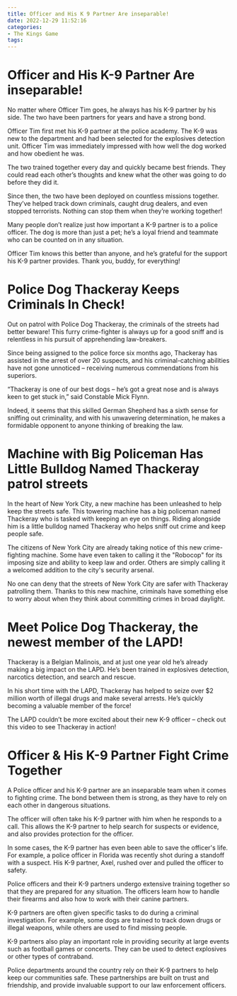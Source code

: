 ```yaml
---
title: Officer and His K 9 Partner Are inseparable!
date: 2022-12-29 11:52:16
categories:
- The Kings Game
tags:
---
```



#  Officer and His K-9 Partner Are inseparable!

No matter where Officer Tim goes, he always has his K-9 partner by his side. The two have been partners for years and have a strong bond.

Officer Tim first met his K-9 partner at the police academy. The K-9 was new to the department and had been selected for the explosives detection unit. Officer Tim was immediately impressed with how well the dog worked and how obedient he was.

The two trained together every day and quickly became best friends. They could read each other’s thoughts and knew what the other was going to do before they did it.

Since then, the two have been deployed on countless missions together. They’ve helped track down criminals, caught drug dealers, and even stopped terrorists. Nothing can stop them when they’re working together!

Many people don’t realize just how important a K-9 partner is to a police officer. The dog is more than just a pet; he’s a loyal friend and teammate who can be counted on in any situation.

Officer Tim knows this better than anyone, and he’s grateful for the support his K-9 partner provides. Thank you, buddy, for everything!

#  Police Dog Thackeray Keeps Criminals In Check!

Out on patrol with Police Dog Thackeray, the criminals of the streets had better beware! This furry crime-fighter is always up for a good sniff and is relentless in his pursuit of apprehending law-breakers.

Since being assigned to the police force six months ago, Thackeray has assisted in the arrest of over 20 suspects, and his criminal-catching abilities have not gone unnoticed – receiving numerous commendations from his superiors.

“Thackeray is one of our best dogs – he’s got a great nose and is always keen to get stuck in,” said Constable Mick Flynn.

Indeed, it seems that this skilled German Shepherd has a sixth sense for sniffing out criminality, and with his unwavering determination, he makes a formidable opponent to anyone thinking of breaking the law.

#  Machine with Big Policeman Has Little Bulldog Named Thackeray patrol streets

In the heart of New York City, a new machine has been unleashed to help keep the streets safe. This towering machine has a big policeman named Thackeray who is tasked with keeping an eye on things. Riding alongside him is a little bulldog named Thackeray who helps sniff out crime and keep people safe.

The citizens of New York City are already taking notice of this new crime-fighting machine. Some have even taken to calling it the "Robocop" for its imposing size and ability to keep law and order. Others are simply calling it a welcomed addition to the city's security arsenal.

No one can deny that the streets of New York City are safer with Thackeray patrolling them. Thanks to this new machine, criminals have something else to worry about when they think about committing crimes in broad daylight.

#  Meet Police Dog Thackeray, the newest member of the LAPD!

Thackeray is a Belgian Malinois, and at just one year old he’s already making a big impact on the LAPD. He’s been trained in explosives detection, narcotics detection, and search and rescue.

In his short time with the LAPD, Thackeray has helped to seize over $2 million worth of illegal drugs and make several arrests. He’s quickly becoming a valuable member of the force!

The LAPD couldn’t be more excited about their new K-9 officer – check out this video to see Thackeray in action!

#  Officer & His K-9 Partner Fight Crime Together

A Police officer and his K-9 partner are an inseparable team when it comes to fighting crime. The bond between them is strong, as they have to rely on each other in dangerous situations.

The officer will often take his K-9 partner with him when he responds to a call. This allows the K-9 partner to help search for suspects or evidence, and also provides protection for the officer.

In some cases, the K-9 partner has even been able to save the officer's life. For example, a police officer in Florida was recently shot during a standoff with a suspect. His K-9 partner, Axel, rushed over and pulled the officer to safety.

Police officers and their K-9 partners undergo extensive training together so that they are prepared for any situation. The officers learn how to handle their firearms and also how to work with their canine partners.

K-9 partners are often given specific tasks to do during a criminal investigation. For example, some dogs are trained to track down drugs or illegal weapons, while others are used to find missing people.

K-9 partners also play an important role in providing security at large events such as football games or concerts. They can be used to detect explosives or other types of contraband.

Police departments around the country rely on their K-9 partners to help keep our communities safe. These partnerships are built on trust and friendship, and provide invaluable support to our law enforcement officers.